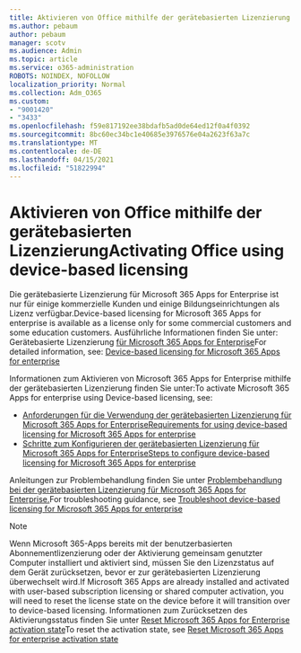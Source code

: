 ```yaml
---
title: Aktivieren von Office mithilfe der gerätebasierten Lizenzierung
ms.author: pebaum
author: pebaum
manager: scotv
ms.audience: Admin
ms.topic: article
ms.service: o365-administration
ROBOTS: NOINDEX, NOFOLLOW
localization_priority: Normal
ms.collection: Adm_O365
ms.custom:
- "9001420"
- "3433"
ms.openlocfilehash: f59e817192ee38bdafb5ad0de64ed12f0a4f0392
ms.sourcegitcommit: 8bc60ec34bc1e40685e3976576e04a2623f63a7c
ms.translationtype: MT
ms.contentlocale: de-DE
ms.lasthandoff: 04/15/2021
ms.locfileid: "51822994"
---
```

# <a name="activating-office-using-device-based-licensing"></a><span data-ttu-id="b5dec-102">Aktivieren von Office mithilfe der gerätebasierten Lizenzierung</span><span class="sxs-lookup"><span data-stu-id="b5dec-102">Activating Office using device-based licensing</span></span>

<span data-ttu-id="b5dec-103">Die gerätebasierte Lizenzierung für Microsoft 365 Apps for Enterprise ist nur für einige kommerzielle Kunden und einige Bildungseinrichtungen als Lizenz verfügbar.</span><span class="sxs-lookup"><span data-stu-id="b5dec-103">Device-based licensing for Microsoft 365 Apps for enterprise is available as a license only for some commercial customers and some education customers.</span></span> <span data-ttu-id="b5dec-104">Ausführliche Informationen finden Sie unter: Gerätebasierte Lizenzierung [für Microsoft 365 Apps for Enterprise](https://docs.microsoft.com/deployoffice/device-based-licensing)</span><span class="sxs-lookup"><span data-stu-id="b5dec-104">For detailed information, see: [Device-based licensing for Microsoft 365 Apps for enterprise](https://docs.microsoft.com/deployoffice/device-based-licensing)</span></span>

<span data-ttu-id="b5dec-105">Informationen zum Aktivieren von Microsoft 365 Apps for Enterprise mithilfe der gerätebasierten Lizenzierung finden Sie unter:</span><span class="sxs-lookup"><span data-stu-id="b5dec-105">To activate Microsoft 365 Apps for enterprise using Device-based licensing, see:</span></span>

- [<span data-ttu-id="b5dec-106">Anforderungen für die Verwendung der gerätebasierten Lizenzierung für Microsoft 365 Apps for Enterprise</span><span class="sxs-lookup"><span data-stu-id="b5dec-106">Requirements for using device-based licensing for Microsoft 365 Apps for enterprise</span></span>](https://docs.microsoft.com/deployoffice/device-based-licensing#requirements-for-using-device-based-licensing-for-microsoft-365-apps-for-enterprise)
- [<span data-ttu-id="b5dec-107">Schritte zum Konfigurieren der gerätebasierten Lizenzierung für Microsoft 365 Apps for Enterprise</span><span class="sxs-lookup"><span data-stu-id="b5dec-107">Steps to configure device-based licensing for Microsoft 365 Apps for enterprise</span></span>](https://docs.microsoft.com/deployoffice/device-based-licensing#steps-to-configure-device-based-licensing-for-microsoft-365-apps-for-enterprise)

<span data-ttu-id="b5dec-108">Anleitungen zur Problembehandlung finden Sie unter [Problembehandlung bei der gerätebasierten Lizenzierung für Microsoft 365 Apps for Enterprise.](https://docs.microsoft.com/deployoffice/device-based-licensing#troubleshoot-device-based-licensing-for-microsoft-365-apps-for-enterprise)</span><span class="sxs-lookup"><span data-stu-id="b5dec-108">For troubleshooting guidance, see [Troubleshoot device-based licensing for Microsoft 365 Apps for enterprise](https://docs.microsoft.com/deployoffice/device-based-licensing#troubleshoot-device-based-licensing-for-microsoft-365-apps-for-enterprise)</span></span>

> [!NOTE]
> <span data-ttu-id="b5dec-109">Wenn Microsoft 365-Apps bereits mit der benutzerbasierten Abonnementlizenzierung oder der Aktivierung gemeinsam genutzter Computer installiert und aktiviert sind, müssen Sie den Lizenzstatus auf dem Gerät zurücksetzen, bevor er zur gerätebasierten Lizenzierung überwechselt wird.</span><span class="sxs-lookup"><span data-stu-id="b5dec-109">If Microsoft 365 Apps are already installed and activated with user-based subscription licensing or shared computer activation, you will need to reset the license state on the device before it will transition over to device-based licensing.</span></span> <span data-ttu-id="b5dec-110">Informationen zum Zurücksetzen des Aktivierungsstatus finden Sie unter [Reset Microsoft 365 Apps for Enterprise activation state](https://docs.microsoft.com/office/troubleshoot/activation/reset-office-365-proplus-activation-state)</span><span class="sxs-lookup"><span data-stu-id="b5dec-110">To reset the activation state, see [Reset Microsoft 365 Apps for enterprise activation state](https://docs.microsoft.com/office/troubleshoot/activation/reset-office-365-proplus-activation-state)</span></span>
